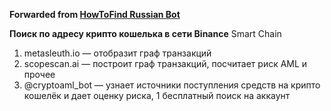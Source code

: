 **Forwarded from [HowToFind Russian Bot](https://t.me/HowToFindRU_Robot)**

**Поиск по адресу крипто кошелька в сети Binance** Smart Chain

1. metasleuth.io — отобразит граф транзакций
2. scopescan.ai — построит граф транзакций, посчитает риск AML и прочее
3. @cryptoaml_bot — узнает источники поступления средств на крипто кошелёк и дает оценку риска, 1 бесплатный поиск на аккаунт